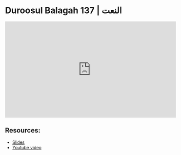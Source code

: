 # Duroosul Balagah 137 | النعت
                
<iframe width="560" height="315" src="https://www.youtube-nocookie.com/embed/7i4rdO4BkhU?start=0" frameborder="0" allow="accelerometer; autoplay; encrypted-media; gyroscope; picture-in-picture" allowfullscreen="allowfullscreen">
</iframe><BR>

## Resources:
- [Slides](https://github.com/arshare/resources_balagha_pdfs)
- [Youtube video](https://www.youtube.com/watch?v=7i4rdO4BkhU&list=PLzn0qdi6JpdvvXVuJ7kIusNquSxeyKJvc)

